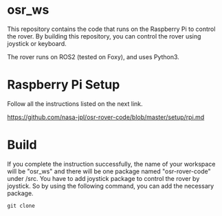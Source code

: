 # osr_ws

This repository contains the code that runs on the Raspberry Pi to control the rover. By building this repository, you can control the rover using joystick or keyboard.

The rover runs on ROS2 (tested on Foxy), and uses Python3.

# Raspberry Pi Setup
Follow all the instructions listed on the next link.  

https://github.com/nasa-jpl/osr-rover-code/blob/master/setup/rpi.md

# Build
If you complete the instruction successfully, the name of your workspace will be "osr_ws" and there will be one package named "osr-rover-code" under /src.
You have to add joystick package to control the rover by joystick. So by using the following command, you can add the necessary package.
```
git clone 
```
